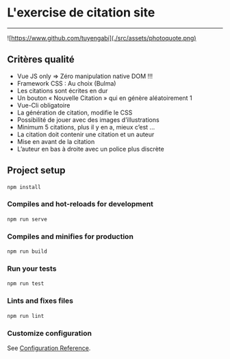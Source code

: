 # L'exercise de citation site
--------------
![https://www.github.com/tuyengabi](./src/assets/photoquote.png)

## Critères qualité
* Vue JS only => Zéro manipulation native DOM !!!
* Framework CSS : Au choix (Bulma)
* Les citations sont écrites en dur 
* Un bouton « Nouvelle Citation » qui en génère aléatoirement 1
* Vue-Cli obligatoire 
* La génération de citation, modifie le CSS 
* Possibilité de jouer avec des images d’illustrations 
* Minimum 5 citations, plus il y en a, mieux c’est ... 
* La citation doit contenir une citation et un auteur 
* Mise en avant de la citation 
* L’auteur en bas à droite avec un police plus discrète

## Project setup
```
npm install
```

### Compiles and hot-reloads for development
```
npm run serve
```

### Compiles and minifies for production
```
npm run build
```

### Run your tests
```
npm run test
```

### Lints and fixes files
```
npm run lint
```

### Customize configuration
See [Configuration Reference](https://cli.vuejs.org/config/).
